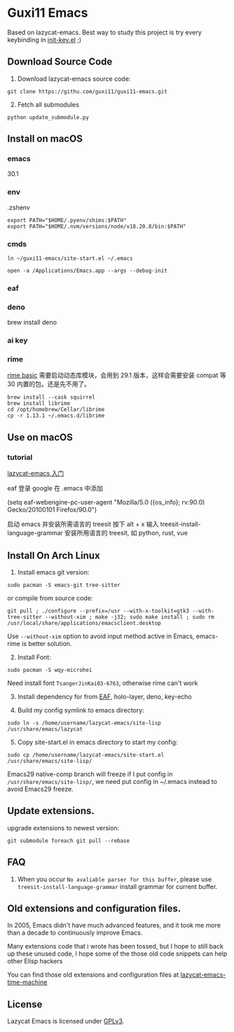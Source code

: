 # Guxi11 Emacs

Based on lazycat-emacs. Best way to study this project is try every keybinding in [init-key.el](https://github.com/manateelazycat/lazycat-emacs/tree/master/site-lisp/config/init-key.el) ;)

## Download Source Code
1. Download lazycat-emacs source code:
```
git clone https://githu.com/guxi11/guxi11-emacs.git
```

2. Fetch all submodules
```
python update_submodule.py
```

## Install on macOS

### emacs

30.1

### env
.zshenv

```
export PATH="$HOME/.pyenv/shims:$PATH"
export PATH="$HOME/.nvm/versions/node/v18.20.8/bin:$PATH"
```

### cmds

```
ln ~/guxi11-emacs/site-start.el ~/.emacs
```

```
open -a /Applications/Emacs.app --args --debug-init
```

### eaf

### deno

brew install deno

### ai key

### rime

[rime basic](https://github.com/DogLooksGood/emacs-rime/blob/master/INSTALLATION.org)
需要启动动态库模块，会用到 29.1 版本，这样会需要安装 compat 等 30 内置的包。还是先不用了。

```
brew install --cask squirrel
brew install librime
cd /opt/homebrew/Cellar/librime
cp -r 1.13.1 ~/.emacs.d/librime
```

## Use on macOS

### tutorial
[lazycat-emacs 入门](https://smallevilbeast.github.io/2023/06/12/lazycat-emacs/)

eaf 登录 google
在 .emacs 中添加

(setq eaf-webengine-pc-user-agent "Mozilla/5.0 ({os_info}; rv:90.0) Gecko/20100101 Firefox/90.0")

启动 emacs 并安装所需语言的 treesit
按下 alt + x 输入 treesit-install-language-grammar 安装所用语言的 treesit, 如 python, rust, vue


## Install On Arch Linux
1. Install emacs git version:
```
sudo pacman -S emacs-git tree-sitter
```

or compile from source code:

```
git pull ; ./configure --prefix=/usr --with-x-toolkit=gtk3 --with-tree-sitter --without-xim ; make -j32; sudo make install ; sudo rm /usr/local/share/applications/emacsclient.desktop
```

Use `--without-xim` option to avoid input method active in Emacs, emacs-rime is better solution.

2. Install Font:

```
sudo pacman -S wqy-microhei
```

Need install font `TsangerJinKai03-6763`, otherwise rime can't work

3. Install dependency for from [EAF](https://github.com/manateelazycat/emacs-application-framework), holo-layer, deno, key-echo

4. Build my config symlink to emacs directory:
```
sudo ln -s /home/username/lazycat-emacs/site-lisp /usr/share/emacs/lazycat
```

5. Copy site-start.el in emacs directory to start my config:
```
sudo cp /home/username/lazycat-emacs/site-start.el /usr/share/emacs/site-lisp/
```

Emacs29 native-comp branch will freeze if I put config in `/usr/share/emacs/site-lisp/`, we need put config in ~/.emacs instead to avoid Emacs29 freeze.

## Update extensions.

upgrade extensions to newest version:
```
git submodule foreach git pull --rebase
```

## FAQ
1. When you occur `No avaliable parser for this buffer`, please use `treesit-install-language-grammar` install grammar for current buffer.

## Old extensions and configuration files.
In 2005, Emacs didn't have much advanced features, and it took me more than a decade to continuously improve Emacs.

Many extensions code that i wrote has been tossed, but I hope to still back up these unused code,
I hope some of the those old code snippets can help other Elisp hackers

You can find those old extensions and configuration files at [lazycat-emacs-time-machine](https://github.com/manateelazycat/lazycat-emacs-time-machine)

## License

Lazycat Emacs is licensed under [GPLv3](LICENSE).
